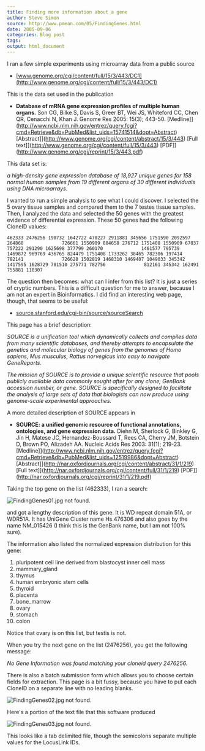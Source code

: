 ```yaml
---
title: Finding more information about a gene
author: Steve Simon
source: http://www.pmean.com/05/FindingGenes.html
date: 2005-09-06
categories: Blog post
tags: 
output: html_document
---
```


I ran a few simple experiments using microarray data from a public
source

<!---More--->


-   [www.genome.org/cgi/content/full/15/3/443/DC1](http://www.genome.org/cgi/content/full/15/3/443/DC1)

This is the data set used in the publication

-   **Database of mRNA gene expression profiles of multiple human
    organs.** Son CG, Bilke S, Davis S, Greer BT, Wei JS, Whiteford
    CC, Chen QR, Cenacchi N, Khan J. Genome Res 2005: 15(3); 443-50.
    [Medline]](http://www.ncbi.nlm.nih.gov/entrez/query.fcgi?cmd=Retrieve&db=PubMed&list_uids=15741514&dopt=Abstract)
    [Abstract]](http://www.genome.org/cgi/content/abstract/15/3/443)
    [Full text]](http://www.genome.org/cgi/content/full/15/3/443)
    [PDF]](http://www.genome.org/cgi/reprint/15/3/443.pdf)

This data set is:

*a high-density gene expression database of 18,927 unique genes for
158 normal human samples from 19 different organs of 30 different
individuals using DNA microarrays.*

I wanted to run a simple analysis to see what I could discover. I
selected the 5 ovary tissue samples and compared them to the 7 testes
tissue samples. Then, I analyzed the data and selected the 50 genes
with the greatest evidence of differential expression. These 50 genes
had the following CloneID values:

`462333 2476256 190732 1642722 470227 2911881 345656 1751590 2092597 264868              726661 1550909 884658 276712 1751408 1550909 67037 757222 291290 1625698 377799 260170              1461577 795739 1469872 969769 436765 824479 1751408 1733262 38465 782306 197414 782141              726628 1502819 1468310 1469407 1049033 345342 1417595 1628729 781510 275771 782756              812161 345342 162491 755881 110307`

The question then becomes: what can I infer from this list? It is just
a series of cryptic numbers. This is a difficult question for me to
answer, because I am not an expert in Bioinformatics. I did find an
interesting web page, though, that seems to be useful:

-   [source.stanford.edu/cgi-bin/source/sourceSearch](http://source.stanford.edu/cgi-bin/source/sourceSearch)

This page has a brief description:

*SOURCE is a unification tool which dynamically collects and
compiles data from many scientific databases, and thereby attempts
to encapsulate the genetics and molecular biology of genes from the
genomes of Homo sapiens, Mus musculus, Rattus norvegicus into easy
to navigate GeneReports.*

*The mission of SOURCE is to provide a unique scientific resource
that pools publicly available data commonly sought after for any
clone, GenBank accession number, or gene. SOURCE is specifically
designed to facilitate the analysis of large sets of data that
biologists can now produce using genome-scale experimental
approaches.*

A more detailed description of SOURCE appears in

-   **SOURCE: a unified genomic resource of functional annotations,
    ontologies, and gene expression data.** Diehn M, Sherlock G,
    Binkley G, Jin H, Matese JC, Hernandez-Boussard T, Rees CA, Cherry
    JM, Botstein D, Brown PO, Alizadeh AA. Nucleic Acids Res 2003:
    31(1); 219-23.
    [Medline]](http://www.ncbi.nlm.nih.gov/entrez/query.fcgi?cmd=Retrieve&db=PubMed&list_uids=12519986&dopt=Abstract)
    [Abstract]](http://nar.oxfordjournals.org/cgi/content/abstract/31/1/219)
    [Full
    text]](http://nar.oxfordjournals.org/cgi/content/full/31/1/219)
    [PDF]](http://nar.oxfordjournals.org/cgi/reprint/31/1/219.pdf)

Taking the top gene on the list (462333), I ran a search:

![FindingGenes01.jpg not found.](http://www.pmean.com/images/images/05/FindingGenes01.png)

and got a lengthy description of this gene. It is WD repeat domain
51A, or WDR51A. It has UniGene Cluster name Hs.476306 and also goes by
the name NM_015426 (I think this is the GenBank name, but I am not
100% sure).

The information also listed the normalized expression distribution for
this gene:

1.  pluripotent cell line derived from blastocyst inner cell mass
2.  mammary_gland
3.  thymus
4.  human embryonic stem cells
5.  thyroid
6.  placenta
7.  bone_marrow
8.  ovary
9.  stomach
10. colon

Notice that ovary is on this list, but testis is not.

When you try the next gene on the list (2476256), you get the
following message:

*No Gene Information was found matching your cloneid query 2476256.*

There is also a batch submission form which allows you to choose
certain fields for extraction. This page is a bit fussy, because you
have to put each CloneID on a separate line with no leading blanks.

![FindingGenes02.jpg not found.](http://www.pmean.com/images/images/05/FindingGenes02.png)

Here's a portion of the text file that this software produced

![FindingGenes03.jpg not found.](http://www.pmean.com/images/images/05/FindingGenes03.png)

This looks like a tab delimited file, though the semicolons separate
multiple values for the LocusLink IDs.

